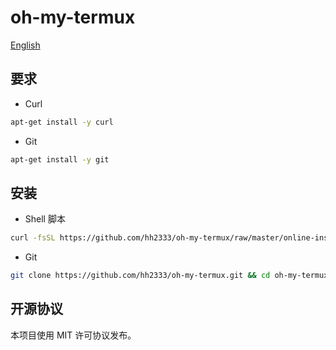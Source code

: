 # oh-my-termux

[English](README.md)

## 要求

* Curl
```bash
apt-get install -y curl
```

* Git
```bash
apt-get install -y git
```

## 安装

* Shell 脚本
```bash
curl -fsSL https://github.com/hh2333/oh-my-termux/raw/master/online-install.sh | bash
```

* Git
```bash
git clone https://github.com/hh2333/oh-my-termux.git && cd oh-my-termux && ./install.sh
```

## 开源协议

本项目使用 MIT 许可协议发布。
